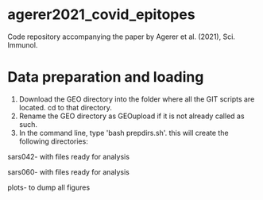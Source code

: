 # agerer2021_covid_epitopes
Code repository accompanying the paper by Agerer et al. (2021), Sci. Immunol.

# Data preparation and loading

1. Download the GEO directory into the folder where all the GIT scripts are located. cd to that directory.
2. Rename the GEO directory as GEOupload if it is not already called as such. 
3. In the command line, type 'bash prepdirs.sh'. this will create the following directories: 

sars042- with files ready for analysis 

sars060- with files ready for analysis

plots- to dump all figures


